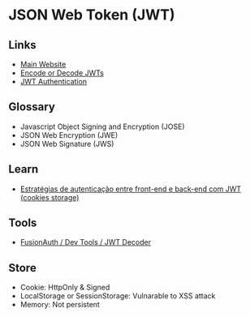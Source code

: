 # JSON Web Token (JWT)

<!--
https://youtube.com/watch?v=zYi9PguVFx8

http://jwtbuilder.jamiekurtz.com
https://javainuse.com/jwtgenerator
-->

## Links

- [Main Website](https://jwt.io/)
- [Encode or Decode JWTs](https://jsonwebtoken.io/)
- [JWT Authentication](https://roadmap.sh/guides/jwt-authentication)

## Glossary

- Javascript Object Signing and Encryption (JOSE)
- JSON Web Encryption (JWE)
- JSON Web Signature (JWS)

## Learn

- [Estratégias de autenticação entre front-end e back-end com JWT (cookies storage)](https://youtube.com/watch?v=YcH2kxqK3nc)

## Tools

- [FusionAuth / Dev Tools / JWT Decoder](https://fusionauth.io/dev-tools/jwt-decoder)

<!--
https://dinochiesa.github.io/jwt/
-->

## Store

<!--
SameSite=strict
-->

- Cookie: HttpOnly & Signed
- LocalStorage or SessionStorage: Vulnarable to XSS attack
- Memory: Not persistent

<!--
- SAML 1.1/2.0
  - XML based
  - Many encryption & signature options
  - Very expressive
- Simple Web Token (SWT)
  - Form/URL encoded
  - Symmetric signatures only
- JSON Web Token (JWT)
  - JSON encoded
  - Symmetric and asymmetric signatures (HMACSHA256-384, ECDSA, RSA)
  - Symmetric and asymmetric encryption (RSA, AES/CGM)
  - (The new standard)
-->

<!--
Issuer (iss)
Subject (sub)
Audience (aud)
Expiration (exp)
-->

<!--
Header

{
  "typ": "JWT",
  "alg": "HS256"
}

Claims

{
  "iss": "http://myissuer",
  "exp": "1340819380",
  "aud": "http://myresource",
  "sub": "john",

  "client": "xyz",
  "scope": ["read", "search"],
}

Signature

{

}
-->

<!--
JWT_SECRET_KEY=S3cr3t_K@Key
-->
